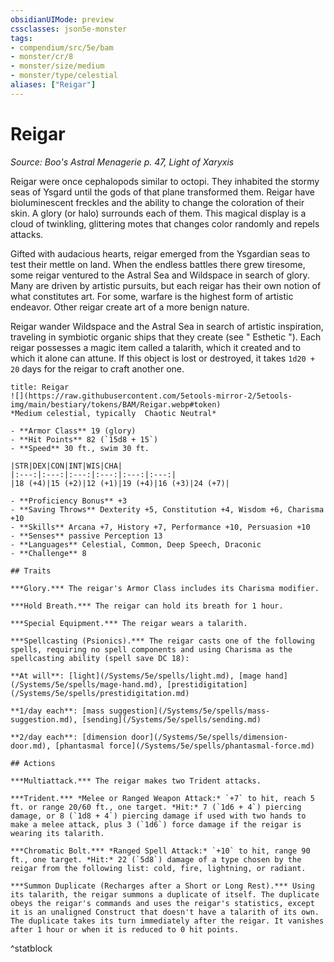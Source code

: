 ```yaml
---
obsidianUIMode: preview
cssclasses: json5e-monster
tags:
- compendium/src/5e/bam
- monster/cr/8
- monster/size/medium
- monster/type/celestial
aliases: ["Reigar"]
---
```

# Reigar
*Source: Boo's Astral Menagerie p. 47, Light of Xaryxis*  

Reigar were once cephalopods similar to octopi. They inhabited the stormy seas of Ysgard until the gods of that plane transformed them. Reigar have bioluminescent freckles and the ability to change the coloration of their skin. A glory (or halo) surrounds each of them. This magical display is a cloud of twinkling, glittering motes that changes color randomly and repels attacks.

Gifted with audacious hearts, reigar emerged from the Ysgardian seas to test their mettle on land. When the endless battles there grew tiresome, some reigar ventured to the Astral Sea and Wildspace in search of glory. Many are driven by artistic pursuits, but each reigar has their own notion of what constitutes art. For some, warfare is the highest form of artistic endeavor. Other reigar create art of a more benign nature.

Reigar wander Wildspace and the Astral Sea in search of artistic inspiration, traveling in symbiotic organic ships that they create (see " Esthetic "). Each reigar possesses a magic item called a talarith, which it created and to which it alone can attune. If this object is lost or destroyed, it takes `1d20 + 20` days for the reigar to craft another one.

```ad-statblock
title: Reigar
![](https://raw.githubusercontent.com/5etools-mirror-2/5etools-img/main/bestiary/tokens/BAM/Reigar.webp#token)
*Medium celestial, typically  Chaotic Neutral*

- **Armor Class** 19 (glory)
- **Hit Points** 82 (`15d8 + 15`)
- **Speed** 30 ft., swim 30 ft.

|STR|DEX|CON|INT|WIS|CHA|
|:---:|:---:|:---:|:---:|:---:|:---:|
|18 (+4)|15 (+2)|12 (+1)|19 (+4)|16 (+3)|24 (+7)|

- **Proficiency Bonus** +3
- **Saving Throws** Dexterity +5, Constitution +4, Wisdom +6, Charisma +10
- **Skills** Arcana +7, History +7, Performance +10, Persuasion +10
- **Senses** passive Perception 13
- **Languages** Celestial, Common, Deep Speech, Draconic
- **Challenge** 8

## Traits

***Glory.*** The reigar's Armor Class includes its Charisma modifier.

***Hold Breath.*** The reigar can hold its breath for 1 hour.

***Special Equipment.*** The reigar wears a talarith.

***Spellcasting (Psionics).*** The reigar casts one of the following spells, requiring no spell components and using Charisma as the spellcasting ability (spell save DC 18):

**At will**: [light](/Systems/5e/spells/light.md), [mage hand](/Systems/5e/spells/mage-hand.md), [prestidigitation](/Systems/5e/spells/prestidigitation.md)

**1/day each**: [mass suggestion](/Systems/5e/spells/mass-suggestion.md), [sending](/Systems/5e/spells/sending.md)

**2/day each**: [dimension door](/Systems/5e/spells/dimension-door.md), [phantasmal force](/Systems/5e/spells/phantasmal-force.md)

## Actions

***Multiattack.*** The reigar makes two Trident attacks.

***Trident.*** *Melee or Ranged Weapon Attack:* `+7` to hit, reach 5 ft. or range 20/60 ft., one target. *Hit:* 7 (`1d6 + 4`) piercing damage, or 8 (`1d8 + 4`) piercing damage if used with two hands to make a melee attack, plus 3 (`1d6`) force damage if the reigar is wearing its talarith.

***Chromatic Bolt.*** *Ranged Spell Attack:* `+10` to hit, range 90 ft., one target. *Hit:* 22 (`5d8`) damage of a type chosen by the reigar from the following list: cold, fire, lightning, or radiant.

***Summon Duplicate (Recharges after a Short or Long Rest).*** Using its talarith, the reigar summons a duplicate of itself. The duplicate obeys the reigar's commands and uses the reigar's statistics, except it is an unaligned Construct that doesn't have a talarith of its own. The duplicate takes its turn immediately after the reigar. It vanishes after 1 hour or when it is reduced to 0 hit points.
```
^statblock